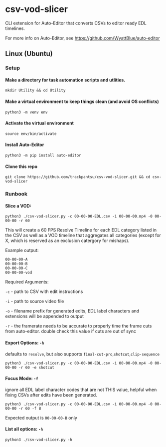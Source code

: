 # csv-vod-slicer
CLI extension for Auto-Editor that converts CSVs to editor ready EDL timelines.

For more info on Auto-Editor, see https://github.com/WyattBlue/auto-editor

## Linux (Ubuntu)
### Setup
#### Make a directory for task automation scripts and utlities.
```
mkdir Utility && cd Utility
```

#### Make a virtual environment to keep things clean (and avoid OS conflicts)
```
python3 -m venv env
```

#### Activate the virtual environment
```
source env/bin/activate
```

#### Install Auto-Editor
```
python3 -m pip install auto-editor
```

#### Clone this repo
```
git clone https://github.com/trackpantsu/csv-vod-slicer.git && cd csv-vod-slicer

```

### Runbook
#### Slice a VOD:
```
python3 ./csv-vod-slicer.py -c 00-00-00-EDL.csv -i 00-00-00.mp4 -0 00-00-00 -r 60
```
This will create a 60 FPS Resolve Timeline for each EDL category listed in the CSV as well as a VOD timeline that aggregates all categories (except for X, which is reserved as an exclusion catergory for mishaps).

Example output:
```
00-00-00-A
00-00-00-B
00-00-00-C
00-00-00-vod
```
Required Arguments:

`-c` - path to CSV with edit instructions

`-i` - path to source video file

`-o` - filename prefix for generated edits, EDL label characters and extensions will be appended to output

`-r` - the framerate needs to be accurate to properly time the frame cuts from auto-editor. double check this value if cuts are out of sync


#### Export Options: `-h`
defaults to `resolve`, but also supports `final-cut-pro`,`shotcut`,`clip-sequence`
```
python3 ./csv-vod-slicer.py -c 00-00-00-EDL.csv -i 00-00-00.mp4 -0 00-00-00 -r 60 -e shotcut
```

#### Focus Mode: `-f`
ignore all EDL label character codes that are not THIS value, helpful when fixing CSVs after edits have been generated.
```
python3 ./csv-vod-slicer.py -c 00-00-00-EDL.csv -i 00-00-00.mp4 -0 00-00-00 -r 60 -f B
```
Expected output is `00-00-00-B` only

#### List all options: `-h`
```
python3 ./csv-vod-slicer.py -h
```
